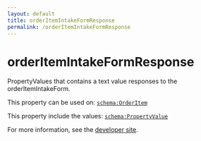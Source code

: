 ```yaml
---
layout: default
title: orderItemIntakeFormResponse
permalink: /orderItemIntakeFormResponse
---
```


# orderItemIntakeFormResponse
PropertyValues that contains a text value responses to the orderItemIntakeForm.

This property can be used on: [`schema:OrderItem`](https://schema.org/OrderItem)

This property include the values: [`schema:PropertyValue`](https://schema.org/PropertyValue)

For more information, see the [developer site](https://developer.openactive.io/data-model/types/).